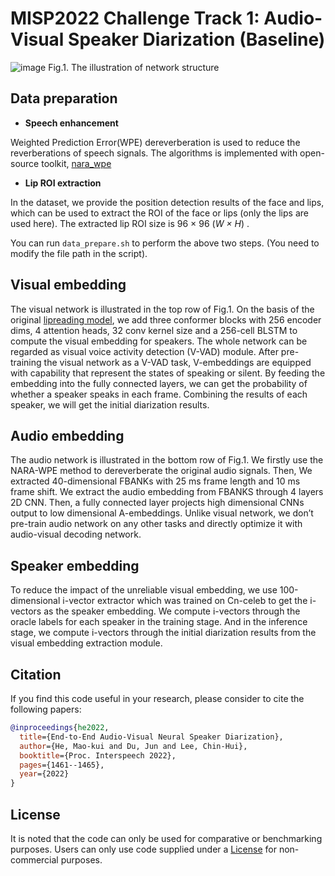 # MISP2022 Challenge Track 1: Audio-Visual Speaker Diarization (Baseline)
![image](https://user-images.githubusercontent.com/117905504/201367602-b1165b6e-f274-473f-917a-34de27dd8602.png)
Fig.1. The illustration of network structure
## Data preparation
- **Speech enhancement** 

Weighted Prediction Error(WPE) dereverberation is used to reduce the reverberations of speech signals. The algorithms is implemented with open-source toolkit, [nara_wpe](https://github.com/fgnt/nara_wpe)
- **Lip ROI extraction**

In the dataset, we provide the position detection results of the face and lips, which can be used to extract the ROI of the face or lips (only the lips are used here). The extracted lip ROI size is 96 × 96 (*W × H*) .

You can run `data_prepare.sh` to perform the above two steps. (You need to modify the file path in the script).

## Visual embedding
The visual network is illustrated in the top row of Fig.1. On the basis of the original [lipreading model](https://github.com/mpc001/Lipreading_using_Temporal_Convolutional_Networks), we add three conformer blocks with 256 encoder dims, 4 attention heads, 32 conv kernel size and a 256-cell BLSTM to compute the visual embedding for speakers. The whole network can be regarded as visual voice activity detection (V-VAD) module. After pre-training the visual network as a V-VAD task, V-embeddings are equipped with capability that represent the states of speaking or silent. By feeding the embedding into the fully connected layers, we can get the probability of whether a speaker speaks in each frame. Combining the results of each speaker, we will get the initial diarization results.
## Audio embedding
The audio network is illustrated in the bottom row of Fig.1. We firstly use the NARA-WPE method to dereverberate the original audio signals. Then, We extracted 40-dimensional FBANKs with 25 ms frame length and 10 ms frame shift. We extract the audio embedding from FBANKS through 4 layers 2D CNN. Then, a fully connected layer projects high dimensional CNNs output to low dimensional A-embeddings. Unlike visual network, we don’t pre-train audio network on any other tasks and directly optimize it with audio-visual decoding network.
## Speaker embedding
To reduce the impact of the unreliable visual embedding, we use 100-dimensional i-vector extractor which was trained on Cn-celeb to get the i-vectors as the speaker embedding. We compute i-vectors through the oracle labels for each speaker in the training stage. And in the inference stage, we compute i-vectors through the initial diarization results from the visual embedding extraction module.
## Citation

If you find this code useful in your research, please consider to cite the following papers:

```bibtex
@inproceedings{he2022,
  title={End-to-End Audio-Visual Neural Speaker Diarization},
  author={He, Mao-kui and Du, Jun and Lee, Chin-Hui},
  booktitle={Proc. Interspeech 2022},
  pages={1461--1465},
  year={2022}
}

```

## License

It is noted that the code can only be used for comparative or benchmarking purposes. Users can only use code supplied under a [License](./LICENSE) for non-commercial purposes.
